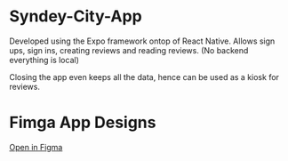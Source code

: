 # Syndey-City-App

Developed using the Expo framework ontop of React Native. Allows sign ups, sign ins, creating reviews and reading reviews. (No backend everything is local)

Closing the app even keeps all the data, hence can be used as a kiosk for reviews.

# Fimga App Designs

[Open in Figma](https://www.figma.com/file/XXIZBEmqSloW3oAOW4zgXH/COMP3130?node-id=0%3A1)
